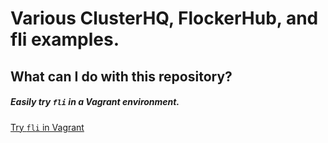 # Various ClusterHQ, FlockerHub, and fli examples.

## What can I do with this repository?

##### Easily try `fli` in a Vagrant environment.

[Try `fli` in Vagrant](fli-vagrant/README.md)

